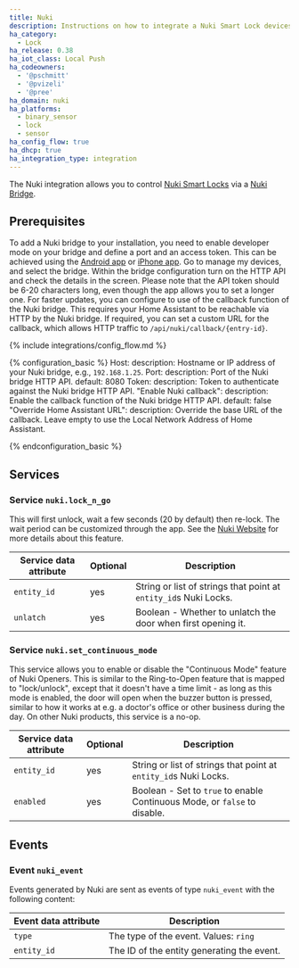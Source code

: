 ```yaml
---
title: Nuki
description: Instructions on how to integrate a Nuki Smart Lock devices.
ha_category:
  - Lock
ha_release: 0.38
ha_iot_class: Local Push
ha_codeowners:
  - '@pschmitt'
  - '@pvizeli'
  - '@pree'
ha_domain: nuki
ha_platforms:
  - binary_sensor
  - lock
  - sensor
ha_config_flow: true
ha_dhcp: true
ha_integration_type: integration
---
```


The Nuki integration allows you to control [Nuki Smart Locks](https://nuki.io/en/smart-lock/) via a [Nuki Bridge](https://nuki.io/en/bridge/).

## Prerequisites

To add a Nuki bridge to your installation, you need to enable developer mode on your bridge and define a port and an access token. This can be achieved using the [Android app](https://play.google.com/store/apps/details?id=io.nuki) or [iPhone app](https://apps.apple.com/app/nuki-smart-lock/id1044998081). Go to manage my devices, and select the bridge. Within the bridge configuration turn on the HTTP API and check the details in the screen. Please note that the API token should be 6-20 characters long, even though the app allows you to set a longer one.
For faster updates, you can configure to use of the callback function of the Nuki bridge. This requires your Home Assistant to be reachable via HTTP by the Nuki bridge. If required, you can set a custom URL for the callback, which allows HTTP traffic to `/api/nuki/callback/{entry-id}`.

{% include integrations/config_flow.md %}

{% configuration_basic %}
  Host:
    description: Hostname or IP address of your Nuki bridge, e.g., `192.168.1.25`.
  Port:
    description: Port of the Nuki bridge HTTP API.
    default: 8080
  Token:
    description: Token to authenticate against the Nuki bridge HTTP API.
  "Enable Nuki callback":
    description: Enable the callback function of the Nuki bridge HTTP API.
    default: false
  "Override Home Assistant URL":
    description: Override the base URL of the callback. Leave empty to use the Local Network Address of Home Assistant. 

{% endconfiguration_basic %}

## Services

### Service `nuki.lock_n_go`

This will first unlock, wait a few seconds (20 by default) then re-lock. The wait period can be customized through the app.
See the [Nuki Website](https://nuki.io/en/support/smart-lock/sl-features/locking-with-the-smart-lock/) for more details about this feature.

| Service data attribute | Optional | Description |
| ---------------------- | -------- | ----------- |
| `entity_id` | yes | String or list of strings that point at `entity_id`s Nuki Locks.
| `unlatch` | yes | Boolean - Whether to unlatch the door when first opening it.

### Service `nuki.set_continuous_mode`

This service allows you to enable or disable the "Continuous Mode" feature of Nuki Openers. This is similar to the Ring-to-Open feature that is mapped to "lock/unlock", except that it doesn't have a time limit - as long as this mode is enabled, the door will open when the buzzer button is pressed, similar to how it works at e.g. a doctor's office or other business during the day. On other Nuki products, this service is a no-op.

| Service data attribute | Optional | Description |
| ---------------------- | -------- | ----------- |
| `entity_id` | yes | String or list of strings that point at `entity_id`s Nuki Locks.
| `enabled` | yes | Boolean - Set to `true` to enable Continuous Mode, or `false` to disable.

## Events

### Event `nuki_event`

Events generated by Nuki are sent as events of type `nuki_event` with the following content:

| Event data attribute | Description                                |
| -------------------- | ------------------------------------------ |
| `type`               | The type of the event. Values: `ring`
| `entity_id`          | The ID of the entity generating the event.
